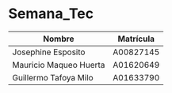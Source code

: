 # Semana_Tec

| Nombre  | Matrícula |
|---------|-----------|
| Josephine Esposito | A00827145 |
| Mauricio Maqueo Huerta | A01620649 |
| Guillermo Tafoya Milo| A01633790 |